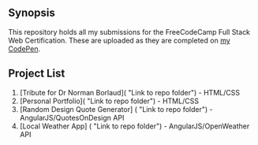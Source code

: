 ## Synopsis

This repository holds all my submissions for the FreeCodeCamp Full Stack Web Certification. These are uploaded as they are completed on [my CodePen](http://codepen.io/michelletan/ "Link to my CodePen profile").

## Project List

1. [Tribute for Dr Norman Borlaud]( "Link to repo folder") - HTML/CSS
2. [Personal Portfolio]( "Link to repo folder") - HTML/CSS
3. [Random Design Quote Generator] ( "Link to repo folder") - AngularJS/QuotesOnDesign API
4. [Local Weather App] ( "Link to repo folder") - AngularJS/OpenWeather API

